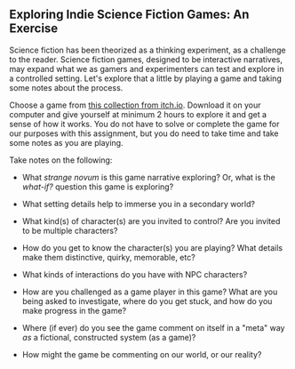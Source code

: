 ## Exploring Indie Science Fiction Games: An Exercise

Science fiction has been theorized as a thinking experiment, as a challenge to the reader. Science fiction games, designed to be interactive narratives, may expand what we as gamers and experimenters can test and explore in a controlled setting. Let's explore that a little by playing a game and taking some notes about the process.

Choose a game from [this collection from itch.io](https://ebeshero.itch.io/). 
Download it on your computer and give yourself at minimum 2 hours to explore it and get a sense of how it works. You do not have to solve or complete the game for our purposes with this assignment, but you do need to take time and take some notes as you are playing.

Take notes on the following:
* What *strange novum* is this game narrative exploring? Or, what is the *what-if?* question this game is exploring?
* What setting details help to immerse you in a secondary world?

* What kind(s) of character(s) are you invited to control? Are you invited to be multiple characters?
* How do you get to know the character(s) you are playing? What details make them distinctive, quirky, memorable, etc?

* What kinds of interactions do you have with NPC characters?
* How are you challenged as a game player in this game? What are you being asked to investigate, where do you get stuck, and how do you make progress in the game?

* Where (if ever) do you see the game comment on itself in a "meta" way *as* a fictional, constructed system (as a game)? 
* How might the game be commenting on our world, or our reality?


